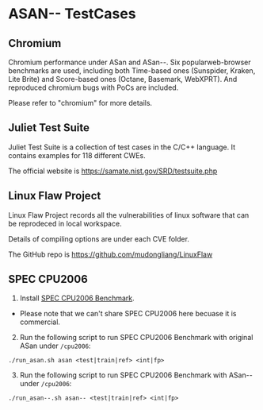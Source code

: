 # ASAN-- TestCases

## Chromium
Chromium performance under ASan and ASan--. Six popularweb-browser benchmarks are used, including both Time-based ones (Sunspider, Kraken, Lite Brite) and Score-based ones (Octane, Basemark, WebXPRT). And reproduced chromium bugs with PoCs are included. 

Please refer to "chromium" for more details.

## Juliet Test Suite
Juliet Test Suite is a collection of test cases in the C/C++ language. It contains examples for 118 different CWEs. 

The official website is https://samate.nist.gov/SRD/testsuite.php

## Linux Flaw Project

Linux Flaw Project records all the vulnerabilities of linux software that can be reprodeced in local workspace.

Details of compiling options are under each CVE folder.

The GitHub repo is https://github.com/mudongliang/LinuxFlaw

## SPEC CPU2006
1. Install [SPEC CPU2006 Benchmark](https://www.spec.org/cpu2006/).

- Please note that we can't share SPEC CPU2006 here becuase it is commercial.

2. Run the following script to run SPEC CPU2006 Benchmark with original ASan under `/cpu2006`:
```
./run_asan.sh asan <test|train|ref> <int|fp>
```
3. Run the following script to run SPEC CPU2006 Benchmark with ASan-- under `/cpu2006`:
```
./run_asan--.sh asan-- <test|train|ref> <int|fp>



